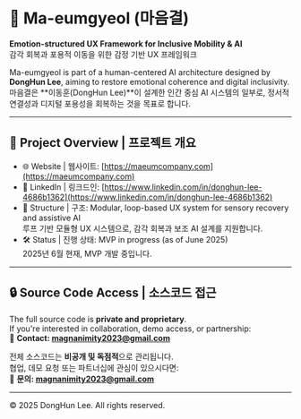 # 🧠 Ma-eumgyeol (마음결)

**Emotion-structured UX Framework for Inclusive Mobility & AI**  
감각 회복과 포용적 이동을 위한 감정 기반 UX 프레임워크

Ma-eumgyeol is part of a human-centered AI architecture designed by **DongHun Lee**, aiming to restore emotional coherence and digital inclusivity.  
마음결은 **이동훈(DongHun Lee)**이 설계한 인간 중심 AI 시스템의 일부로, 정서적 연결성과 디지털 포용성을 회복하는 것을 목표로 합니다.

---

## 🔗 Project Overview | 프로젝트 개요
- 🌐 Website | 웹사이트: [https://maeumcompany.com](https://maeumcompany.com)
- 💼 LinkedIn | 링크드인: [https://www.linkedin.com/in/donghun-lee-4686b1362](https://www.linkedin.com/in/donghun-lee-4686b1362)
- 📂 Structure | 구조: Modular, loop-based UX system for sensory recovery and assistive AI  
  루프 기반 모듈형 UX 시스템으로, 감각 회복과 보조 AI 설계를 지원합니다.
- 🛠️ Status | 진행 상태: MVP in progress (as of June 2025)  
  2025년 6월 현재, MVP 개발 중입니다.

---

## 🔒 Source Code Access | 소스코드 접근

The full source code is **private and proprietary**.  
If you're interested in collaboration, demo access, or partnership:  
📩 **Contact: magnanimity2023@gmail.com**

전체 소스코드는 **비공개 및 독점적**으로 관리됩니다.  
협업, 데모 요청 또는 파트너십에 관심이 있으시다면:  
📩 **문의: magnanimity2023@gmail.com**

---

© 2025 DongHun Lee. All rights reserved.


